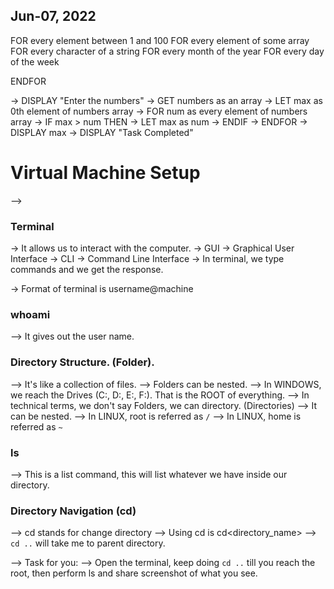 ## Jun-07, 2022

FOR every element between 1 and 100
FOR every element of some array
FOR every character of a string
FOR every month of the year
FOR every day of the week

ENDFOR

-> DISPLAY "Enter the numbers"
-> GET numbers as an array
-> LET max as 0th element of numbers array
-> FOR num as every element of numbers array
   -> IF max > num THEN
       -> LET max as num
   -> ENDIF
-> ENDFOR
-> DISPLAY max
-> DISPLAY "Task Completed"


# Virtual Machine Setup
--> 


### Terminal
-> It allows us to interact with the computer.
-> GUI -> Graphical User Interface
-> CLI -> Command Line Interface
-> In terminal, we type commands and we get the response.


-> Format of terminal is
username@machine

### whoami
--> It gives out the user name.

### Directory Structure. (Folder).
--> It's like a collection of files.
--> Folders can be nested.
--> In WINDOWS, we reach the Drives (C:, D:, E:, F:). That is the ROOT of everything.
--> In technical terms, we don't say Folders, we can directory. (Directories)
--> It can be nested.
--> In LINUX, root is referred as `/`
--> In LINUX, home is referred as `~`


### ls
--> This is a list command, this will list whatever we have inside our directory.


### Directory Navigation (cd)
--> cd stands for change directory
--> Using cd is cd<space><directory_name>
--> `cd ..` will take me to parent directory.


--> Task for you:
--> Open the terminal, keep doing `cd ..` till you reach the root, then perform ls and share screenshot of what you see.


